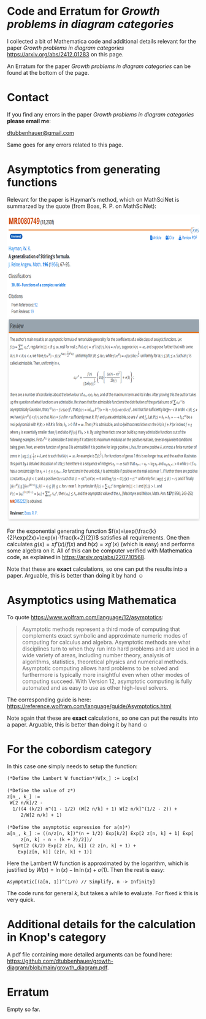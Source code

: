 # Code and Erratum for *Growth problems in diagram categories*

I collected a bit of Mathematica code and additional details relevant for the paper *Growth problems in diagram categories*
<a href="https://arxiv.org/abs/2412.01283">https://arxiv.org/abs/2412.01283</a> on this page.

An Erratum for the paper *Growth problems in diagram categories* can be found at the bottom of the page.

# Contact

If you find any errors in the paper *Growth problems in diagram categories* **please email me**:

[dtubbenhauer@gmail.com](mailto:dtubbenhauer@gmail.com?subject=[GitHub]%web-reps)

Same goes for any errors related to this page.

# Asymptotics from generating functions

Relevant for the paper is Hayman's method, which on MathSciNet is summarzed by the quote (from Boas, R. P. on MathSciNet):

<div style="text-align: center"><img src="https://github.com/dtubbenhauer/growth-diagram/blob/main/stirling.png" width="800" height="800" style="border: 0px;" /></div>

For the exponential generating function $f(x)=\exp(\frac{k}{2}\exp(2x)+\exp(x)-\frac{k+2}{2})$ satisfies all requirements. One then calculates $g(x)=xf'(x)/f(x)$ 
and $h(x)=xg'(x)$ (which is easy) and performs some algebra on it. All of this can be computer verified with Mathematica code, as explained in <a href="https://arxiv.org/abs/2207.10568">https://arxiv.org/abs/2207.10568</a>.

Note that these are **exact** calculations, so one can put the results into a paper. Arguable, this is better than doing it by hand :relaxed:

# Asymptotics using Mathematica

To quote <a href="https://www.wolfram.com/language/12/asymptotics">https://www.wolfram.com/language/12/asymptotics</a>:

> Asymptotic methods represent a third mode of computing that complements exact symbolic and approximate numeric modes of computing for calculus and algebra. Asymptotic methods are what disciplines turn to when they run into hard problems and are used in a wide variety of areas, including number theory, analysis of algorithms, statistics, theoretical physics and numerical methods. Asymptotic computing allows hard problems to be solved and furthermore is typically more insightful even when other modes of computing succeed. With Version 12, asymptotic computing is fully automated and as easy to use as other high-level solvers.

The corresponding guide is here: <a href="https://reference.wolfram.com/language/guide/Asymptotics.html">https://reference.wolfram.com/language/guide/Asymptotics.html</a>

Note again that these are **exact** calculations, so one can put the results into a paper. Arguable, this is better than doing it by hand :relaxed:

# For the cobordism category

In this case one simply needs to setup the function:

```
(*Define the Lambert W function*)W[x_] := Log[x]

(*Define the value of z*)
z[n_, k_] := 
 W[2 n/k]/2 - 
  1/((4 (k/2) n^(1 - 1/2) (W[2 n/k] + 1) W[2 n/k]^(1/2 - 2)) + 
     2/W[2 n/k] + 1)

(*Define the asymptotic expression for a(n)*)
a[n_, k_] := ((n/z[n, k])^(n + 1/2) Exp[k/2] Exp[2 z[n, k] + 1] Exp[
     z[n, k] - n - (k + 2)/2])/
  Sqrt[2 (k/2) Exp[2 z[n, k]] (2 z[n, k] + 1) + 
    Exp[z[n, k]] (z[n, k] + 1)]
```
Here the Lambert W function is approximated by the logarithm, which is justified by $W(x)=\ln(x)-\ln\ln(x)+o(1)$. Then the rest is easy:

```
Asymptotic[(a[n, 1])^(1/n) // Simplify, n -> Infinity]
```

The code runs for general $k$, but takes a while to evaluate. For fixed $k$ this is very quick.

# Additional details for the calculation in Knop's category

A pdf file containing more detailed arguments can be found here: <a href="https://github.com/dtubbenhauer/growth-diagram/blob/main/growth_diagram.pdf">https://github.com/dtubbenhauer/growth-diagram/blob/main/growth_diagram.pdf</a>.

# Erratum

Empty so far.

